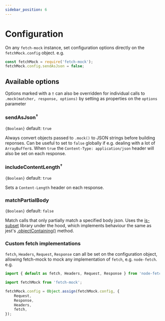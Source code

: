 ```yaml
---
sidebar_position: 6
---
```


# Configuration

On any `fetch-mock` instance, set configuration options directly on the `fetchMock.config` object. e.g.

```js
const fetchMock = require('fetch-mock');
fetchMock.config.sendAsJson = false;
```

## Available options

Options marked with a `†` can also be overridden for individual calls to `.mock(matcher, response, options)` by setting as properties on the `options` parameter

### sendAsJson<sup>†</sup>

`{Boolean}` default: `true`

Always convert objects passed to `.mock()` to JSON strings before building reponses. Can be useful to set to `false` globally if e.g. dealing with a lot of `ArrayBuffer`s. When `true` the `Content-Type: application/json` header will also be set on each response.

### includeContentLength<sup>†</sup>

`{Boolean}` default: `true`

Sets a `Content-Length` header on each response.

### matchPartialBody

`{Boolean}` default: `false`

Match calls that only partially match a specified body json. Uses the [is-subset](https://www.npmjs.com/package/is-subset) library under the hood, which implements behaviour the same as jest's [.objectContaining()](https://jestjs.io/docs/en/expect#expectobjectcontainingobject) method.

### Custom fetch implementations

`fetch`, `Headers`, `Request`, `Response` can all be set on the configuration object, allowing fetch-mock to mock any implementation of `fetch`, e.g. `node-fetch`. e.g.

```js
import { default as fetch, Headers, Request, Response } from 'node-fetch';

import fetchMock from 'fetch-mock';

fetchMock.config = Object.assign(fetchMock.config, {
	Request,
	Response,
	Headers,
	fetch,
});
```
